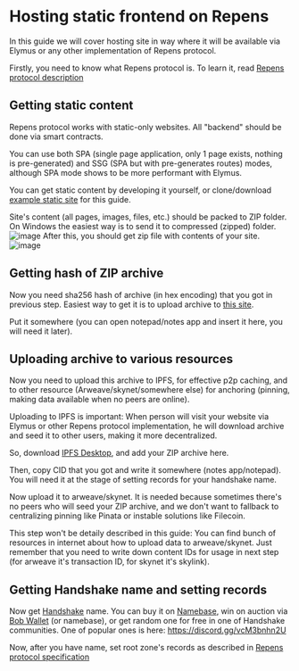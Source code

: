 # Hosting static frontend on Repens
In this guide we will cover hosting site in way where it will be available via Elymus or any other implementation of Repens protocol.

Firstly, you need to know what Repens protocol is. To learn it, read [Repens protocol description](REPENS_PROTOCOL_SPEC.md)

## Getting static content

Repens protocol works with static-only websites. All "backend" should be done via smart contracts.

You can use both SPA (single page application, only 1 page exists, nothing is pre-generated) and SSG (SPA but with pre-generates routes) modes, although SPA mode shows to be more performant with Elymus.

You can get static content by developing it yourself, or clone/download [example static site](https://github.com/angrymouse/extremely-simple-site) for this guide.

Site's content (all pages, images, files, etc.) should be packed to ZIP folder. On Windows the easiest way is to send it to compressed (zipped) folder.
![image](https://user-images.githubusercontent.com/40735471/188281812-178b5b30-a2d9-4b46-b52a-f7dcead7d7c9.png)
After this, you should get zip file with contents of your site.
![image](https://user-images.githubusercontent.com/40735471/188281860-0e80e3a9-6081-4a45-be39-adbf94ff0755.png)
## Getting hash of ZIP archive
Now you need sha256 hash of archive (in hex encoding) that you got in previous step. Easiest way to get it is to upload archive to [this site](https://emn178.github.io/online-tools/sha256_checksum.html).

Put it somewhere (you can open notepad/notes app and insert it here, you will need it later).
## Uploading archive to various resources
Now you need to upload this archive to IPFS, for effective p2p caching, and to other resource (Arweave/skynet/somewhere else) for anchoring (pinning, making data available when no peers are online).

Uploading to IPFS is important: When person will visit your website via Elymus or other Repens protocol implementation, he will download archive and seed it to other users, making it more decentralized.

So, download [IPFS Desktop](https://github.com/ipfs/ipfs-desktop/releases), and add your ZIP archive here.

Then, copy CID that you got and write it somewhere (notes app/notepad). You will need it at the stage of setting records for your handshake name.

Now upload it to arweave/skynet. It is needed because sometimes there's no peers who will seed your ZIP archive, and we don't want to fallback to centralizing pinning like Pinata or instable solutions like Filecoin.

This step won't be detaily described in this guide: You can find bunch of resources in internet about how to upload data to arweave/skynet. Just remember that you need to write down content IDs for usage in next step (for arweave it's transaction ID, for skynet it's skylink).

## Getting Handshake name and setting records

Now get [Handshake](https://handshake.org) name. You can buy it on [Namebase](https://namebase.io), win on auction via [Bob Wallet](https://bobwallet.io) (or namebase), or get random one for free in one of Handshake communities. One of popular ones is here: https://discord.gg/vcM3bnhn2U

Now, after you have name, set root zone's records as described in [Repens protocol specification](REPENS_PROTOCOL_SPEC.md)
